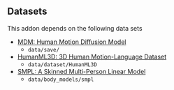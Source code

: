 ## Datasets
This addon depends on the following data sets
- [MDM: Human Motion Diffusion Model](https://github.com/GuyTevet/motion-diffusion-model)
  - `data/save/`
- [HumanML3D: 3D Human Motion-Language Dataset](https://github.com/EricGuo5513/HumanML3D)
  - `data/dataset/HumanML3D`
- [SMPL: A Skinned Multi-Person Linear Model](https://smpl.is.tue.mpg.de/index.html)
  - `data/body_models/smpl`
